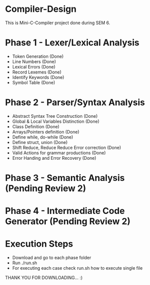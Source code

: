 # Compiler-Design
This is Mini-C-Compiler project done during SEM 6.



# Phase 1 - Lexer/Lexical Analysis
- Token Generation (Done) 
- Line Numbers  (Done)
- Lexical Errors (Done)
- Record Lexemes (Done)
- Identify Keywords (Done)
- Symbol Table (Done)


# Phase 2 - Parser/Syntax Analysis
- Abstract Syntax Tree Construction (Done)
- Global & Local Variables Distinction (Done)
- Class Definition (Done)
- Arrays/Pointers definition (Done)
- Define while, do-while (Done)
- Define struct, union (Done)
- Shift Reduce, Reduce Reduce Error correction (Done)
- Valid Actions for grammar productions (Done)
- Error Handing and Error Recovery (Done)


# Phase 3 - Semantic Analysis (Pending Review 2)
# Phase 4 - Intermediate Code Generator (Pending Review 2)

# Execution Steps
- Download and go to each phase folder
- Run ./run.sh
- For executing each case check run.sh how to execute single file

THANK YOU FOR DOWNLOADING... :)
